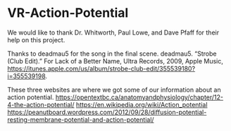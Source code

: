 # VR-Action-Potential

We would like to thank Dr. Whitworth, Paul Lowe, and Dave Pfaff for their help on this project.

Thanks to deadmau5 for the song in the final scene.
deadmau5. “Strobe (Club Edit).” For Lack of a Better Name, Ultra Records, 2009, Apple Music, https://itunes.apple.com/us/album/strobe-club-edit/355539180?i=355539198.

These three websites are where we got some of our information about an action potential.
https://opentextbc.ca/anatomyandphysiology/chapter/12-4-the-action-potential/
https://en.wikipedia.org/wiki/Action_potential
https://peanutboard.wordpress.com/2012/09/28/diffusion-potential-resting-membrane-potential-and-action-potential/
